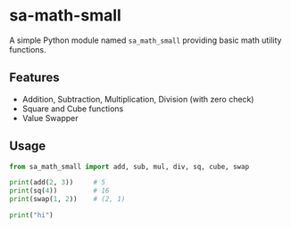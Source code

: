 # sa-math-small

A simple Python module named `sa_math_small` providing basic math utility functions.

## Features

- Addition, Subtraction, Multiplication, Division (with zero check)
- Square and Cube functions
- Value Swapper

## Usage

```python
from sa_math_small import add, sub, mul, div, sq, cube, swap

print(add(2, 3))     # 5
print(sq(4))         # 16
print(swap(1, 2))    # (2, 1)
```
```python
print("hi")
```